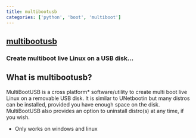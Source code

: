 ```yaml
---
title: multibootusb
categories: ['python', 'boot', 'multiboot']
---
```

## [multibootusb](https://github.com/mbusb/multibootusb)

### Create multiboot live Linux on a USB disk...


What is multibootusb?
---------------------

MultiBootUSB is a cross platform* software/utility to create multi boot live Linux on a removable USB disk.
It is similar to UNetbootin but many distros can be installed, provided you have enough space on the disk.
MultiBootUSB also provides an option to uninstall distro(s) at any time, if you wish.

* Only works on windows and linux
